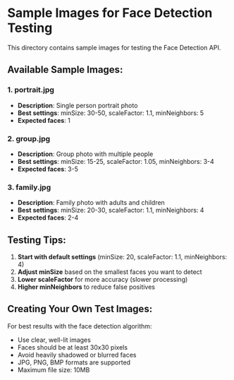 # Sample Images for Face Detection Testing

This directory contains sample images for testing the Face Detection API.

## Available Sample Images:

### 1. portrait.jpg
- **Description**: Single person portrait photo
- **Best settings**: minSize: 30-50, scaleFactor: 1.1, minNeighbors: 5
- **Expected faces**: 1

### 2. group.jpg  
- **Description**: Group photo with multiple people
- **Best settings**: minSize: 15-25, scaleFactor: 1.05, minNeighbors: 3-4
- **Expected faces**: 3-5

### 3. family.jpg
- **Description**: Family photo with adults and children
- **Best settings**: minSize: 20-30, scaleFactor: 1.1, minNeighbors: 4
- **Expected faces**: 2-4

## Testing Tips:

1. **Start with default settings** (minSize: 20, scaleFactor: 1.1, minNeighbors: 4)
2. **Adjust minSize** based on the smallest faces you want to detect
3. **Lower scaleFactor** for more accuracy (slower processing)
4. **Higher minNeighbors** to reduce false positives

## Creating Your Own Test Images:

For best results with the face detection algorithm:
- Use clear, well-lit images
- Faces should be at least 30x30 pixels
- Avoid heavily shadowed or blurred faces
- JPG, PNG, BMP formats are supported
- Maximum file size: 10MB
